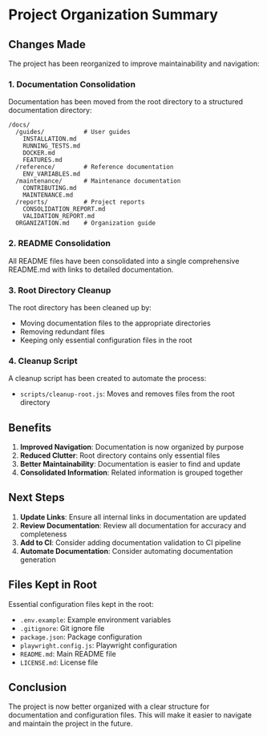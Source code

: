 <!-- Source: /Users/mzahirudeen/playwright-framework/docs/ORGANIZATION_SUMMARY.md -->

# Project Organization Summary

## Changes Made

The project has been reorganized to improve maintainability and navigation:

### 1. Documentation Consolidation

Documentation has been moved from the root directory to a structured documentation directory:

```
/docs/
  /guides/           # User guides
    INSTALLATION.md
    RUNNING_TESTS.md
    DOCKER.md
    FEATURES.md
  /reference/        # Reference documentation
    ENV_VARIABLES.md
  /maintenance/      # Maintenance documentation
    CONTRIBUTING.md
    MAINTENANCE.md
  /reports/          # Project reports
    CONSOLIDATION_REPORT.md
    VALIDATION_REPORT.md
  ORGANIZATION.md    # Organization guide
```

### 2. README Consolidation

All README files have been consolidated into a single comprehensive README.md with links to detailed documentation.

### 3. Root Directory Cleanup

The root directory has been cleaned up by:
- Moving documentation files to the appropriate directories
- Removing redundant files
- Keeping only essential configuration files in the root

### 4. Cleanup Script

A cleanup script has been created to automate the process:
- `scripts/cleanup-root.js`: Moves and removes files from the root directory

## Benefits

1. **Improved Navigation**: Documentation is now organized by purpose
2. **Reduced Clutter**: Root directory contains only essential files
3. **Better Maintainability**: Documentation is easier to find and update
4. **Consolidated Information**: Related information is grouped together

## Next Steps

1. **Update Links**: Ensure all internal links in documentation are updated
2. **Review Documentation**: Review all documentation for accuracy and completeness
3. **Add to CI**: Consider adding documentation validation to CI pipeline
4. **Automate Documentation**: Consider automating documentation generation

## Files Kept in Root

Essential configuration files kept in the root:
- `.env.example`: Example environment variables
- `.gitignore`: Git ignore file
- `package.json`: Package configuration
- `playwright.config.js`: Playwright configuration
- `README.md`: Main README file
- `LICENSE.md`: License file

## Conclusion

The project is now better organized with a clear structure for documentation and configuration files. This will make it easier to navigate and maintain the project in the future.